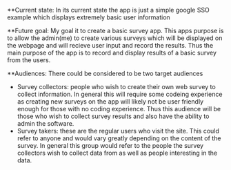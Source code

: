 **Current state: 
In its current state the app is just a simple google SSO example which displays extremely basic user information

**Future goal:
My goal it to create a basic survey app. This apps purpose is to allow the admin(me) to create various surveys which will be displayed on the webpage and will recieve user input and record the results. Thus the main purpose of the app is to record and display results of a basic survey from the users.

**Audiences:
There could be considered to be two target audiences
- Survey collectors: people who wish to create their own web survey to collect information. In general this will require some codeing experience as creating new surveys on the app will likely not be user friendly enough for those with no coding experience. Thus this audience will be those who wish to collect survey results and also have the ability to admin the software.
- Survey takers: these are the regular users who visit the site. This could refer to anyone and would vary greatly depending on the content of the survey. In general this group would refer to the people the survey collectors wish to collect data from as well as people interesting in the data.
